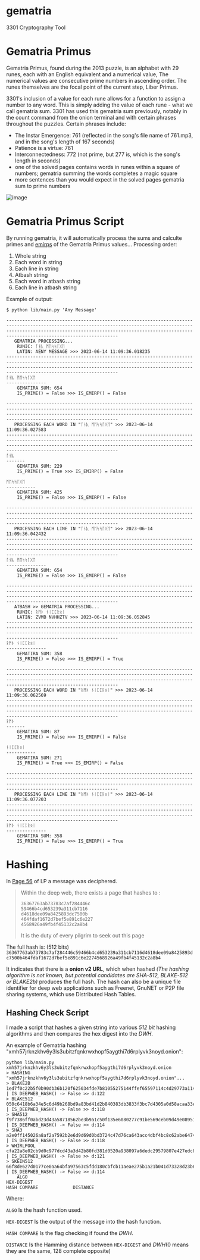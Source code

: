 # gematria
3301 Cryptography Tool

# Gematria Primus
Gematria Primus, found during the 2013 puzzle, is an alphabet with 29 runes, each with an English equivalent and a numerical value, The numerical values are consecutive prime numbers in ascending order. The runes themselves are the focal point of the current step, Liber Primus.

3301's inclusion of a value for each rune allows for a function to assign a number to any word. This is simply adding the value of each rune - what we call gematria sum. 3301 has used this gematria sum previously, notably in the count command from the onion terminal and with certain phrases throughout the puzzles. Certain phrases include:

- The Instar Emergence: 761 (reflected in the song's file name of 761.mp3, and in the song's length of 167 seconds)
- Patience is a virtue: 761
- Interconnectedness: 772 (not prime, but 277 is, which is the song's length in seconds)
- one of the solved pages contains words in runes within a square of numbers; gematria summing the words completes a magic square
- more sentences than you would expect in the solved pages gematria sum to prime numbers

![image](https://github.com/lipeeeee/gematria/assets/62669782/6ad1d502-0076-4fd9-9ca1-ea7b240cdd72)

# Gematria Primus Script
By running gematria, it will automatically process the sums and calculte primes and [emirps](https://en.wikipedia.org/wiki/Emirp) of the Gematria Primus values... Processing order:
1. Whole string
2. Each word in string
3. Each line in string
4. Atbash string
5. Each word in atbash string
6. Each line in atbash string

Example of output:
```shell
$ python lib/main.py 'Any Message'
```
```
------------------------------------------------------------------------------------------------------------------------------------------------------------------------------------------------------------------------------------------------------------
   GEMATRIA PROCESSING...
	RUNIC: ᚪᚾᚣ ᛗᛖᛋᛋᚪᚷᛖ
	LATIN: AENY MESSAGE >>> 2023-06-14 11:09:36.018235
------------------------------------------------------------------------------------------------------------------------------------------------------------------------------------------------------------------------------------------------------------
ᚪᚾᚣ ᛗᛖᛋᛋᚪᚷᛖ
---------------
	GEMATIRA SUM: 654
	IS_PRIME() = False >>> IS_EMIRP() = False

------------------------------------------------------------------------------------------------------------------------------------------------------------------------------------------------------------------------------------------------------------
   PROCESSING EACH WORD IN "ᚪᚾᚣ ᛗᛖᛋᛋᚪᚷᛖ" >>> 2023-06-14 11:09:36.027583
------------------------------------------------------------------------------------------------------------------------------------------------------------------------------------------------------------------------------------------------------------
ᚪᚾᚣ
-------
	GEMATIRA SUM: 229
	IS_PRIME() = True >>> IS_EMIRP() = False

ᛗᛖᛋᛋᚪᚷᛖ
-----------
	GEMATIRA SUM: 425
	IS_PRIME() = False >>> IS_EMIRP() = False

------------------------------------------------------------------------------------------------------------------------------------------------------------------------------------------------------------------------------------------------------------
   PROCESSING EACH LINE IN "ᚪᚾᚣ ᛗᛖᛋᛋᚪᚷᛖ" >>> 2023-06-14 11:09:36.042432
------------------------------------------------------------------------------------------------------------------------------------------------------------------------------------------------------------------------------------------------------------
ᚪᚾᚣ ᛗᛖᛋᛋᚪᚷᛖ
---------------
	GEMATIRA SUM: 654
	IS_PRIME() = False >>> IS_EMIRP() = False

------------------------------------------------------------------------------------------------------------------------------------------------------------------------------------------------------------------------------------------------------------
   ATBASH >> GEMATRIA PROCESSING...
	RUNIC: ᚱᛗᚦ ᚾᛁᛈᛈᚱᛟᛁ
	LATIN: ZVMB NVHHZTV >>> 2023-06-14 11:09:36.052845
------------------------------------------------------------------------------------------------------------------------------------------------------------------------------------------------------------------------------------------------------------
ᚱᛗᚦ ᚾᛁᛈᛈᚱᛟᛁ
---------------
	GEMATIRA SUM: 358
	IS_PRIME() = False >>> IS_EMIRP() = True

------------------------------------------------------------------------------------------------------------------------------------------------------------------------------------------------------------------------------------------------------------
   PROCESSING EACH WORD IN "ᚱᛗᚦ ᚾᛁᛈᛈᚱᛟᛁ" >>> 2023-06-14 11:09:36.062569
------------------------------------------------------------------------------------------------------------------------------------------------------------------------------------------------------------------------------------------------------------
ᚱᛗᚦ
-------
	GEMATIRA SUM: 87
	IS_PRIME() = False >>> IS_EMIRP() = False

ᚾᛁᛈᛈᚱᛟᛁ
-----------
	GEMATIRA SUM: 271
	IS_PRIME() = True >>> IS_EMIRP() = False

------------------------------------------------------------------------------------------------------------------------------------------------------------------------------------------------------------------------------------------------------------
   PROCESSING EACH LINE IN "ᚱᛗᚦ ᚾᛁᛈᛈᚱᛟᛁ" >>> 2023-06-14 11:09:36.077203
------------------------------------------------------------------------------------------------------------------------------------------------------------------------------------------------------------------------------------------------------------
ᚱᛗᚦ ᚾᛁᛈᛈᚱᛟᛁ
---------------
	GEMATIRA SUM: 358
	IS_PRIME() = False >>> IS_EMIRP() = True
```


# Hashing
In [Page 56](https://static.wikia.nocookie.net/uncovering-cicada/images/2/2f/56.jpg) of LP a message was deciphered.
> Within the deep web, there exists a page that hashes to :
> ```
> 36367763ab73783c7af284446c
> 59466b4cd653239a311cb7116
> d4618dee09a8425893dc7500b
> 464fdaf1672d7bef5e891c6e227
> 4568926a49fb4f45132c2a8b4
> ```
> It is the duty of every pilgrim to seek out this page

The full hash is: (512 bits)
```36367763ab73783c7af284446c59466b4cd653239a311cb7116d4618dee09a8425893dc7500b464fdaf1672d7bef5e891c6e2274568926a49fb4f45132c2a8b4```

It indicates that there is a **onion v2 URL**, which when hashed *(The hashing algorithm is not known, but potential candidates are SHA-512, BLAKE-512 or BLAKE2b)* produces the full hash.
The hash can also be a unique file identifier for deep web applications such as Freenet, GnuNET or P2P file sharing systems, which use Distributed Hash Tables.

## Hashing Check Script
I made a script that hashes a given string into various *512 bit* hashing algorithms and then compares the hex digest into the *DWH*.

An example of Gematria hashing "xmh57jrknzkhv6y3ls3ubitzfqnkrwxhopf5aygthi7d6rplyvk3noyd.onion":
```shell
python lib/main.py xmh57jrknzkhv6y3ls3ubitzfqnkrwxhopf5aygthi7d6rplyvk3noyd.onion
> HASHING "xmh57jrknzkhv6y3ls3ubitzfqnkrwxhopf5aygthi7d6rplyvk3noyd.onion"...
> BLAKE2B   1ed7f0c22b5f0b90db36b120f625034fde7b81055275144ffef65597114c4d29773a114a40a9de8179d3fec16f940696b1f8653dadd8be6a01b42c2b8f936184 | IS_DEEPWEB_HASH() -> False >> d:122
> BLAKE512  050c6418b6a34e5c6d49b268bd9a83bd41d2b840383db3833f3bc7d4305a0d58acaa33e963bddf4e91c65d049a427fa01ba88171151a4ea9884f226becdb3523 | IS_DEEPWEB_HASH() -> False >> d:118
> SHA512    f9f7386ff0abd23d43a58718562be3b9a1c50f135e6080277c91be569ceb09d49e08951b691e66e23f01b028dca5968c2f63e2bc99b582f455d358ffee912b18 | IS_DEEPWEB_HASH() -> False >> d:114
> SHA3      a2e0ff145026a8af2a7592b2e6d9d69d0bd3724c47d76ca643acc4dbf4bc8c62abe6474a6e07ac7a9528da579bd567527cf37a95b16912458e737aa84bd4f1d2 | IS_DEEPWEB_HASH() -> False >> d:118
> WHIRLPOOL cfa22a8e02cb9d0c977dcd43a3d42b80fd381d0520a938097a6dedc29579807e427edc8b328c92b141df75833d1412c434ee4065b883084323932e63c9ec5c54 | IS_DEEPWEB_HASH() -> False >> d:121
> SKEIN512  66f8de627d0177ce0aa64bfa97563c5fdd180cbfcb11aeae275b1a21b041d73328d23b6f8dd0405dda8852e18308c457ca61e752b9ef40d34efd00a298f7ac24 | IS_DEEPWEB_HASH() -> False >> d:114
    ALGO                                                                   HEX-DIGEST                                                               HASH COMPARE             DISTANCE
```
Where:

`ALGO` Is the hash function used.

`HEX-DIGEST` Is the output of the message into the hash function.

`HASH COMPARE` Is the flag checking if found the *DWH*.

`DISTANCE` Is the Hamming distance between `HEX-DIGEST` and *DWH*(0 means they are the same, 128 complete opposite)

